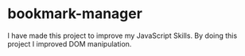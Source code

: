 # bookmark-manager
I have made this project to improve my JavaScript Skills. By doing this project I improved DOM manipulation. 
